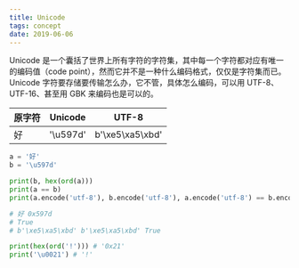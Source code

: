 ```yaml
---
title: Unicode
tags: concept
date: 2019-06-06
---
```


Unicode 是一个囊括了世界上所有字符的字符集，其中每一个字符都对应有唯一的编码值（code point），然而它并不是一种什么编码格式，仅仅是字符集而已。Unicode 字符要存储要传输怎么办，它不管，具体怎么编码，可以用 UTF-8、UTF-16、甚至用 GBK 来编码也是可以的。

| 原字符 | Unicode  | UTF-8           |
| ------ | -------- | --------------- |
| 好     | '\u597d' | b'\xe5\xa5\xbd' |

```python
a = '好'
b = '\u597d'

print(b, hex(ord(a)))
print(a == b)
print(a.encode('utf-8'), b.encode('utf-8'), a.encode('utf-8') == b.encode('utf-8'))

# 好 0x597d
# True
# b'\xe5\xa5\xbd' b'\xe5\xa5\xbd' True

print(hex(ord('!'))) # '0x21'
print('\u0021') # '!'
```
